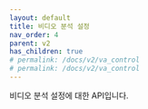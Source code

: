 ```yaml
---
layout: default
title: 비디오 분석 설정
nav_order: 4
parent: v2
has_children: true
# permalink: /docs/v2/va_control
# permalink: /docs/v2/va_control
---
```



비디오 분석 설정에 대한 API입니다.
